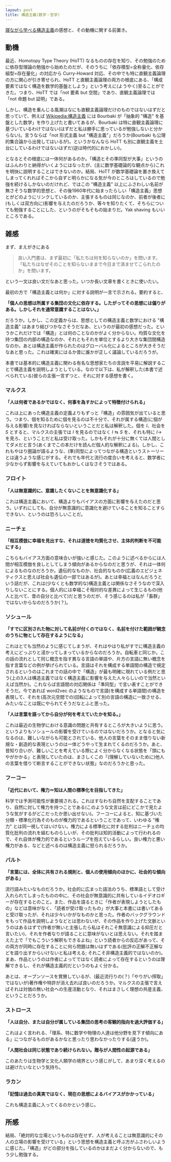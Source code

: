 ```yaml
---
layout: post
title: 構造主義(数学・哲学)
---
```


[寝ながら学べる構造主義](https://www.amazon.co.jp/dp/4166602519)の感想と、その動機に関する前置き。

## 動機

最近、Homotopy Type Theory (HoTT) なるものの存在を知り、その勉強のために依存型理論の勉強から始めたのだが、そのうちに「依存積型=全称量化、依存組型=存在量化」の対応から Curry-Howard 対応、その中でも特に直観主義論理の方に関心が引き寄せられ、HoTT と直観主義論理の両方の根底にある、「構成要素ではなく構造を数学的基盤としよう」という考えに(ようやく)至ることができた。つまり、HoTT では「not 要素 but 空間」であり、直観主義論理では「not 命題 but 証明」である。

しかし、構造を重んじる風潮はなにも直観主義論理だけのものではないはずだと思っていて、例えば [Wikipedia:構造主義](https://ja.wikipedia.org/wiki/構造主義) には Bourbaki が「抽象的 "構造" を基盤とした数学」を作り上げたと書いてあるが、Bourbaki は特に直観主義論理に基づいているわけではない(はずだと私は勝手に思っているが勉強しないと分からない)。言うならば「not 形式主義 but "構造主義"」だろうか(Bourbaki も公理的集合論から出発してはいるが)。というかなんなら HoTT も別に直観主義を土台にしているわけではないはずだ(逆は時代的におかしい)。

となるとその根底には一体何があるのか。「構造とその準同型が大事」というのはふんわりと納得がいくようにはなったが、(主に数学基礎論的な観点から)これを明快に説明することはできないのか。結局、HoTT が数学基礎論を置き換えてしまってくれればそこから自ずと明らかになる気が今のところはしているので勉強を続けるしかないのだけれど、ではこの "構造主義" 以上にふさわしい名前が無さそうな数学的思想と、その後1960年代に始まったらしい「構造主義」思想とがどのようにリンクしているのか、主張するものは同じなのか、前者が後者に(もしくは双方向に)影響を与えたのだろうか、等々を知りたくて、そちらについても勉強することにした、というのがそもそもの始まりだ。Yak shaving もいいところである。

## 雑感

まず、まえがきにある

> 良い入門書は、まず最初に「私たちは何を知らないのか」を問います。「私たちはなぜそのことを知らないままで今日まで済ませてこられたのか」を問います。

という一文は良い文だなあと思った。いつか長い文章を書くときに使いたい。

最初の方で「構造主義とは何か」に対する説明が一言で示される。要約すると、

**「個人の思想は所属する集団の文化に依存する。したがってその思想には偏りがある。しかしそれを通常意識することはない。」**

だろうか。しかし、この定義からは、思想としての構造主義と数学における "構造主義" はあまり結びつかなさそうだなあ、というのが最初の感想だった。というかこれだけでは「構造」とは何のことなのかがよく分からない。均質な文化を持つ集団の内部の構造なのか、それともそれを単位とするより大きな集団間構造なのか。あとは構造主義が作られたのはグローバル化によるところが大きそうだなあと思った。これは確実にはるか昔に誰かが正しく議論しているだろうが。

本書では基本的に構造主義に関わる有名な思想家たちの言説を平易に解説することで構造主義を説明しようとしている。なので以下は、私が解釈した(本書で述べられている)彼らの主張一言ずつと、それに対する感想を書く。

### マルクス

**「人は何者であるかではなく、何事を為すかによって特徴付けられる」**

これは上にあった構造主義の定義よりもずっと「構造」の雰囲気が出ていると思う。つまり、個を知るために個を見るのは不十分で、それが属する構造(に個が与える影響)を見なければならないということだと私は解釈した。個を $I$、社会を $S$ とすると、マルクスの主張では $I$ を見るのではなく $I\leftrightarrows S$ を、それも特に $I\rightarrow$ を見ろ、ということだと私は受け取った。しかもそれが十分に無くては人間としてダメだと言う(あくまでこの本だけを読んだ個人的な解釈による)。しかし、これもやはり圏論が語るような、(準)同型によってつながる構造というストーリーとは違うような感じがする。それでも年代と流行の度合いを考えると、数学者に少なからず影響を与えていてもおかしくはなさそうではある。

### フロイト

**「人は無意識的に、意識したくないことを無意識化する」**

これは構造主義において、構造よりもバイアスの方面に影響を与えたのだと思う。いずれにしても、自分が無意識的に意識化を避けていることを知ることすらできない、というのは恐ろしいことだ。

### ニーチェ

**「相互模倣に幸福を見出すな、それは道徳を均質化させ、主体的判断を不可能にする」**

こちらもバイアス方面の意味合いが強いと感じた。このように述べるからには人間が相互模倣を良しとしてしまう傾向があるからなのだと思うが、それは一体何によるものなのだろうか。遺伝的なものか、社会的なものか(広義のエピジェネティクスと思えば社会も遺伝の一部ではあるが)。あとは幸福とはなんだろうという話だが、これは(少なくとも数学的な)構造主義とは関係なさそうなので深入りしないことにする。個人的には幸福こそ相対的な差異によって生じるもの(他人と比べて、昔の自分と比べて)だと思うのだが、そう感じるのは私が「畜群」ではないからなのだろうか(？)。

### ソシュール

**「すでに区別された物に対して名前が付くのではなく、名前を付けた範囲が観念のうちに物として存在するようになる」**

これはとても当然のように感じてしまうが、それはやはり私がすでに構造主義の考えにどっぷりと浸かってしまっているからなのだろうか。自転車と同じか。この話の流れとして同じ概念を指す異なる言語の単語や、片方の言語に無い概念を指す言葉などの例が挙げられている。言語はそれを構成する単語間の構造で規定されるというのはこれまでの話の中で「構造」が最も明確に現れている例だと思う(上の3人は構造主義ではなく構造主義に影響を与えた人々らしいので当然といえば当然か)。これならば言語間の対応関係は「準同型」で言い表すことができそうだ。今であれば word2vec のようなもので言語(を構成する単語間)の構造を表現して、それを(高次元空間での)回転によって別の言語の構造に一致させる、みたいなことは既にやられてそうだなとふと思った。

**「人は言葉を語ってから自分が何を考えていたかを知る。」**

これは最近の生物学における意識の問題と共有するところが大きいように思う。というよりもソシュールの影響を受けているのではないだろうか。となると気になるのは、難しいながらも可能とされている、他人の言葉をそのまま借りない新規な・創造的な表現というのは一体どうやって生まれてくるのだろうか。あと、昔知り合いが、難しいことを考えている際によく分からなくなる状態を「頭にもやがかかる」と表現していたのは、まさしくこの「(理解していないために)他人の言葉を借りて断言することができない状態」なのだろうかと思った。

### フーコー

**「近代において、権力＝知は人間の標準化を目指してきた」**

科学では予測可能性が重要視される。これはすなわち自然を支配することであり、自然に対して権力を持つことである(このような文言は前にどこかで見たような気がするがどこだったか思い出せない)。フーコーによると、知に基づいた分類・標準化行為そのものが権力的であるということであって、いわゆる "権力" とは同一視してはいけない。権力による標準化に対する批判はニーチェの均質化批判の流れを組むものらしいが、その批判は知的活動によって行われるので、それ自体が権力的であるというループを抱えているらしい。良い権力と悪い権力がある、などと述べるのは構造主義に怒られるだろうか。

### バルト

**「言葉には、全体に共有される規則と、個人の使用傾向のほかに、社会的な傾向がある」**

流行語みたいなものだろうか。社会的に広まった語法のうち、標準語として受け入れられてしまったものの中に、その社会が無意識的に共有しているイデオロギーが存在するとのこと。また、作品を語るときに「作者が表現しようとしたもの」などは意味がなく、「読者が受け取ったもの」が大事と本書には書いてあると受け取ったが、それは少々いかがなものかと思った。作者のバックグラウンドをもって作品を説明しようなどとは思わないが、その作品を作り上げた文脈というのはあるはずで(作者が無いと主張したら私はそれこそ無意識による抑圧だと言いたい)、それを作者なりが語ることに意味がないとは思えない。それを踏まえた上で「でもこういう解釈もできるよね」という読者からの反応があって、その両方が同時に存在することに何ら問題は無いはずである(批評の正解不正解などを語り出すからいけないと私は考える; それこそ非構造主義的ではないのか)。まあ、作品というのは作者によってではなく読者によって存在するというのは理解できるし、それが構造主義的だというのもよく分かる。

あとは、オープンソースを賞賛しているが、(最近流行りの(？)「やりがい搾取」ではないが)著作権や特許が消え去れば良いのだろうか。マルクスの主張で言えばそれは対価の無い社会への生産活動となり、それはまさしく理想の共産主義、ということだろうか。

### ストロース

**「人は自分、または自分が属している集団の思考の客観的指向を過大評価する」**

これはよく言われる、「理系、特に数学や物理の人達は他分野を見下す傾向にある」につながるものがあるかなと思ったり思わなかったりする(違うか)。

**「人間社会は同じ状態であり続けられない。贈与が人間性の起源である」**

このあたりは生物学と文化人類学の境界という感じがして、あまり深く考えるのは避けたいなという気持ち。

### ラカン

**「記憶は過去の真実ではなく、現在の思想によるバイアスがかかっている」**

これも構造主義に入ってくるのかという感じ。

## 所感

結局、「絶対的な立場というものは存在せず、人が考えることは無意識的にその人の立場の影響を受けている」という思想を構造主義と呼ぶ方がふさわしいように感じた。「構造」がどの部分を指しているのかはまだよく分からないので、もう少し勉強する。

